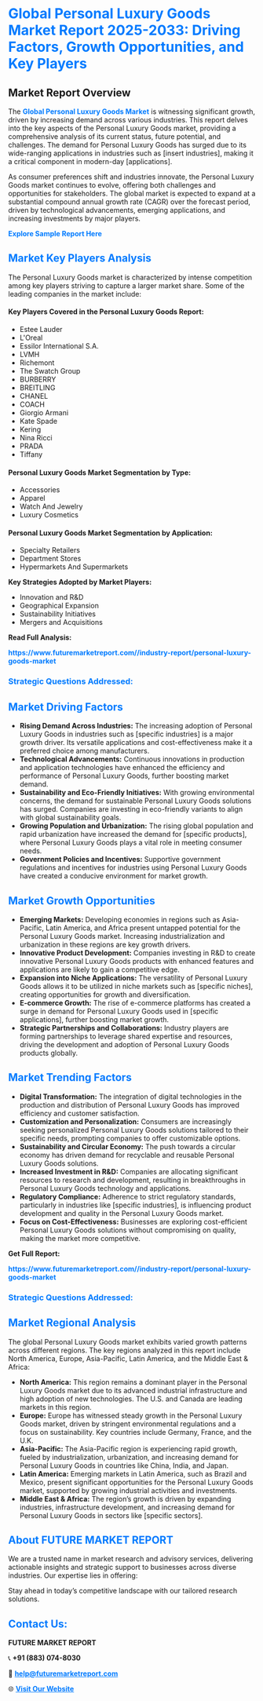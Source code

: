 <h1 style="color: #007BFF;">Global Personal Luxury Goods Market Report 2025-2033: Driving Factors, Growth Opportunities, and Key Players</h1>

<section id="overview">
<h2>Market Report Overview</h2>
<p>The <a href="https://www.futuremarketreport.com//industry-report/personal-luxury-goods-market" style="color: #007BFF; text-decoration: none;"><strong>Global Personal Luxury Goods Market</strong></a> is witnessing significant growth, driven by increasing demand across various industries. This report delves into the key aspects of the Personal Luxury Goods market, providing a comprehensive analysis of its current status, future potential, and challenges. The demand for Personal Luxury Goods has surged due to its wide-ranging applications in industries such as [insert industries], making it a critical component in modern-day [applications].</p>
<p>As consumer preferences shift and industries innovate, the Personal Luxury Goods market continues to evolve, offering both challenges and opportunities for stakeholders. The global market is expected to expand at a substantial compound annual growth rate (CAGR) over the forecast period, driven by technological advancements, emerging applications, and increasing investments by major players.</p>
</section>

<section id="overview">
<p><a href="https://www.futuremarketreport.com//request-sample/reportId=50919" style="color: #007BFF; text-decoration: none;"><strong>Explore Sample Report Here</strong></a></p>
</section>

<section id="key-players">
<h2 style="color: #007BFF;">Market Key Players Analysis</h2>
<p>The Personal Luxury Goods market is characterized by intense competition among key players striving to capture a larger market share. Some of the leading companies in the market include:</p>
<h4>Key Players Covered in the Personal Luxury Goods Report:</h4>
<ul><li>Estee Lauder</li><li>L&#039;Oreal</li><li>Essilor International S.A.</li><li>LVMH</li><li>Richemont</li><li>The Swatch Group</li><li>BURBERRY</li><li>BREITLING</li><li>CHANEL</li><li>COACH</li><li>Giorgio Armani</li><li>Kate Spade</li><li>Kering</li><li>Nina Ricci</li><li>PRADA</li><li>Tiffany</li></ul>
<h4>Personal Luxury Goods Market Segmentation by Type:</h4>
<ul><li>Accessories</li><li>Apparel</li><li>Watch And Jewelry</li><li>Luxury Cosmetics</li></ul>

<h4>Personal Luxury Goods Market Segmentation by Application:</h4>
<ul><li>Specialty Retailers</li><li>Department Stores</li><li>Hypermarkets And Supermarkets</li></ul>
<p><strong>Key Strategies Adopted by Market Players:</strong></p>
<ul>
<li>Innovation and R&D</li>
<li>Geographical Expansion</li>
<li>Sustainability Initiatives</li>
<li>Mergers and Acquisitions</li>
</ul>
</section>

<section>
<p><strong>Read Full Analysis: </strong></p><a href="https://www.futuremarketreport.com//industry-report/personal-luxury-goods-market" style="color: #007BFF; text-decoration: none;"><strong>https://www.futuremarketreport.com//industry-report/personal-luxury-goods-market</strong></a>
<h3 style="color: #007BFF;">Strategic Questions Addressed:</h3>
</section>

<section id="driving-factors">
<h2 style="color: #007BFF;">Market Driving Factors</h2>
<ul>
<li><strong>Rising Demand Across Industries:</strong> The increasing adoption of Personal Luxury Goods in industries such as [specific industries] is a major growth driver. Its versatile applications and cost-effectiveness make it a preferred choice among manufacturers.</li>
<li><strong>Technological Advancements:</strong> Continuous innovations in production and application technologies have enhanced the efficiency and performance of Personal Luxury Goods, further boosting market demand.</li>
<li><strong>Sustainability and Eco-Friendly Initiatives:</strong> With growing environmental concerns, the demand for sustainable Personal Luxury Goods solutions has surged. Companies are investing in eco-friendly variants to align with global sustainability goals.</li>
<li><strong>Growing Population and Urbanization:</strong> The rising global population and rapid urbanization have increased the demand for [specific products], where Personal Luxury Goods plays a vital role in meeting consumer needs.</li>
<li><strong>Government Policies and Incentives:</strong> Supportive government regulations and incentives for industries using Personal Luxury Goods have created a conducive environment for market growth.</li>
</ul>
</section>

<section id="growth-opportunities">
<h2 style="color: #007BFF;">Market Growth Opportunities</h2>
<ul>
<li><strong>Emerging Markets:</strong> Developing economies in regions such as Asia-Pacific, Latin America, and Africa present untapped potential for the Personal Luxury Goods market. Increasing industrialization and urbanization in these regions are key growth drivers.</li>
<li><strong>Innovative Product Development:</strong> Companies investing in R&D to create innovative Personal Luxury Goods products with enhanced features and applications are likely to gain a competitive edge.</li>
<li><strong>Expansion into Niche Applications:</strong> The versatility of Personal Luxury Goods allows it to be utilized in niche markets such as [specific niches], creating opportunities for growth and diversification.</li>
<li><strong>E-commerce Growth:</strong> The rise of e-commerce platforms has created a surge in demand for Personal Luxury Goods used in [specific applications], further boosting market growth.</li>
<li><strong>Strategic Partnerships and Collaborations:</strong> Industry players are forming partnerships to leverage shared expertise and resources, driving the development and adoption of Personal Luxury Goods products globally.</li>
</ul>
</section>

<section id="trending-factors">
<h2 style="color: #007BFF;">Market Trending Factors</h2>
<ul>
<li><strong>Digital Transformation:</strong> The integration of digital technologies in the production and distribution of Personal Luxury Goods has improved efficiency and customer satisfaction.</li>
<li><strong>Customization and Personalization:</strong> Consumers are increasingly seeking personalized Personal Luxury Goods solutions tailored to their specific needs, prompting companies to offer customizable options.</li>
<li><strong>Sustainability and Circular Economy:</strong> The push towards a circular economy has driven demand for recyclable and reusable Personal Luxury Goods solutions.</li>
<li><strong>Increased Investment in R&D:</strong> Companies are allocating significant resources to research and development, resulting in breakthroughs in Personal Luxury Goods technology and applications.</li>
<li><strong>Regulatory Compliance:</strong> Adherence to strict regulatory standards, particularly in industries like [specific industries], is influencing product development and quality in the Personal Luxury Goods market.</li>
<li><strong>Focus on Cost-Effectiveness:</strong> Businesses are exploring cost-efficient Personal Luxury Goods solutions without compromising on quality, making the market more competitive.</li>
</ul>
</section>

<section>
<p><strong>Get Full Report: </strong></p><a href="https://www.futuremarketreport.com//industry-report/personal-luxury-goods-market" style="color: #007BFF; text-decoration: none;"><strong>https://www.futuremarketreport.com//industry-report/personal-luxury-goods-market</strong></a>
<h3 style="color: #007BFF;">Strategic Questions Addressed:</h3>
</section>


<section id="regional-analysis">
<h2 style="color: #007BFF;">Market Regional Analysis</h2>
<p>The global Personal Luxury Goods market exhibits varied growth patterns across different regions. The key regions analyzed in this report include North America, Europe, Asia-Pacific, Latin America, and the Middle East & Africa:</p>
<ul>
<li><strong>North America:</strong> This region remains a dominant player in the Personal Luxury Goods market due to its advanced industrial infrastructure and high adoption of new technologies. The U.S. and Canada are leading markets in this region.</li>
<li><strong>Europe:</strong> Europe has witnessed steady growth in the Personal Luxury Goods market, driven by stringent environmental regulations and a focus on sustainability. Key countries include Germany, France, and the U.K.</li>
<li><strong>Asia-Pacific:</strong> The Asia-Pacific region is experiencing rapid growth, fueled by industrialization, urbanization, and increasing demand for Personal Luxury Goods in countries like China, India, and Japan.</li>
<li><strong>Latin America:</strong> Emerging markets in Latin America, such as Brazil and Mexico, present significant opportunities for the Personal Luxury Goods market, supported by growing industrial activities and investments.</li>
<li><strong>Middle East & Africa:</strong> The region’s growth is driven by expanding industries, infrastructure development, and increasing demand for Personal Luxury Goods in sectors like [specific sectors].</li>
</ul>
</section>

<footer>
<h2 style="color: #007BFF;">About FUTURE MARKET REPORT</h2>
<p>We are a trusted name in market research and advisory services, delivering actionable insights and strategic support to businesses across diverse industries. Our expertise lies in offering:</p>

<p>Stay ahead in today’s competitive landscape with our tailored research solutions.</p>

<h2 style="color: #007BFF;">Contact Us:</h2>
<p><strong>FUTURE MARKET REPORT</strong></p>
<p>📞 <strong>+91 (883) 074-8030</strong></p>
<p>📧 <strong><a href="mailto:help@futuremarketreport.com" style="color: #007BFF;">help@futuremarketreport.com</a></strong></p>
<p>🌐 <strong><a href="https://www.futuremarketreport.com/" style="color: #007BFF;">Visit Our Website</a></strong></p>
</footer>